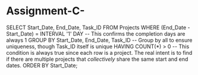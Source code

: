 # Assignment-C-
SELECT
    Start_Date,
    End_Date,
    Task_ID
FROM
    Projects
WHERE
    (End_Date - Start_Date) = INTERVAL '1' DAY -- This confirms the completion days are always 1
GROUP BY
    Start_Date, End_Date, Task_ID -- Group by all to ensure uniqueness, though Task_ID itself is unique
HAVING
    COUNT(*) > 0 -- This condition is always true since each row is a project. The real intent is to find if there are multiple projects that *collectively* share the same start and end dates.
ORDER BY
    Start_Date;

